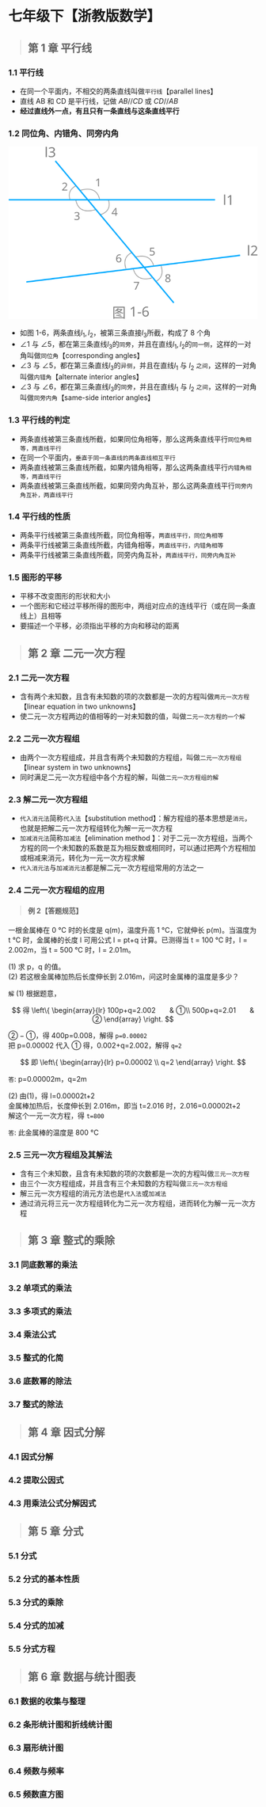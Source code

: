 # 七年级下【浙教版数学】

> ## 第 1 章 平行线

### 1.1 平行线

-   在同一个平面内，不相交的两条直线叫做`平行线`【parallel lines】
-   直线 AB 和 CD 是平行线，记做 $AB // CD$ 或 $CD // AB$
-   **经过直线外一点，有且只有一条直线与这条直线平行**

### 1.2 同位角、内错角、同旁内角

![图1-6](../../_media/math/7b/1-6.svg)

-   如图 1-6，两条直线$l_1, l_2$，被第三条直接$l_3$所截，构成了 8 个角
-   $\angle1$ 与 $\angle5$，都在第三条直线$l_3$的`同旁`，并且在直线$l_1, l_2$的`同一侧`，这样的一对角叫做`同位角`【corresponding angles】
-   $\angle3$ 与 $\angle5$，都在第三条直线$l_3$的`异侧`，并且在直线$l_1$ 与 $l_2$ `之间`，这样的一对角叫做`内错角`【alternate interior angles】
-   $\angle3$ 与 $\angle6$，都在第三条直线$l_3$的`同旁`，并且在直线$l_1$ 与 $l_2$ `之间`，这样的一对角叫做`同旁内角`【same-side interior angles】

### 1.3 平行线的判定

-   两条直线被第三条直线所截，如果同位角相等，那么这两条直线平行`同位角相等，两直线平行`
-   在同一个平面内，`垂直于同一条直线的两条直线相互平行`
-   两条直线被第三条直线所截，如果内错角相等，那么这两条直线平行`内错角相等，两直线平行`
-   两条直线被第三条直线所截，如果同旁内角互补，那么这两条直线平行`同旁内角互补，两直线平行`

### 1.4 平行线的性质

-   两条平行线被第三条直线所截，同位角相等，`两直线平行，同位角相等`
-   两条平行线被第三条直线所截，内错角相等，`两直线平行，内错角相等`
-   两条平行线被第三条直线所截，同旁内角互补，`两直线平行，同旁内角互补`

### 1.5 图形的平移

-   平移不改变图形的形状和大小
-   一个图形和它经过平移所得的图形中，两组对应点的连线平行（或在同一条直线上）且相等
-   要描述一个平移，必须指出平移的方向和移动的距离

> ## 第 2 章 二元一次方程

### 2.1 二元一次方程

-   含有两个未知数，且含有未知数的项的次数都是一次的方程叫做`两元一次方程`【linear equation in two unknowns】
-   使二元一次方程两边的值相等的一对未知数的值，叫做`二元一次方程的一个解`

### 2.2 二元一次方程组

-   由两个一次方程组成，并且含有两个未知数的方程组，叫做`二元一次方程组`【linear system in two unknowns】
-   同时满足二元一次方程组中各个方程的解，叫做`二元一次方程组的解`

### 2.3 解二元一次方程组

-   `代入消元法`简称`代入法`【substitution method】：解方程组的基本思想是`消元`，也就是把解二元一次方程组转化为解一元一次方程
-   `加减消元法`简称`加减法`【elimination method 】：对于二元一次方程组，当两个方程的同一个未知数的系数是互为相反数或相同时，可以通过把两个方程相加或相减来消元，转化为一元一次方程求解
-   `代入消元法`与`加减消元法`都是解二元一次方程组常用的方法之一

### 2.4 二元一次方程组的应用

> #### 例 2【答题规范】

一根金属棒在 0 °C 时的长度是 q(m)，温度升高 1 °C，它就伸长 p(m)。当温度为 t °C 时，金属棒的长度 l 可用公式 l = pt+q 计算。已测得当 t = 100 °C 时，l = 2.002m，当 t = 500 °C 时，l = 2.01m。

(1) 求 p，q 的值。<br>
(2) 若这根金属棒加热后长度伸长到 2.016m，问这时金属棒的温度是多少？

`解` (1) 根据题意，

$$
得 \left\{
\begin{array}{lr}
    100p+q=2.002　　& ①\\
    500p+q=2.01　　& ②
\end{array}
\right.
$$

$② - ①$，得 400p=0.008，解得 `p=0.00002`<br>
把 p=0.00002 代入 ① 得，0.002+q=2.002，解得 `q=2`

$$
即 \left\{
\begin{array}{lr}
    p=0.00002 \\
    q=2
\end{array}
\right.
$$

`答`: p=0.00002m，q=2m

(2) 由(1)，得 l=0.00002t+2<br>
金属棒加热后，长度伸长到 2.016m，即当 t=2.016 时，2.016=0.00002t+2<br>
解这个一元一次方程，得 `t=800`

`答`: 此金属棒的温度是 800 °C

### 2.5 三元一次方程组及其解法

-   含有三个未知数，且含有未知数的项的次数都是一次的方程叫做`三元一次方程`
-   由三个一次方程组成，并且含有三个未知数的方程叫做`三元一次方程组`
-   解三元一次方程组的消元方法也是`代入法`或`加减法`
-   通过消元将三元一次方程组转化为二元一次方程组，进而转化为解一元一次方程

> ## 第 3 章 整式的乘除

### 3.1 同底数幂的乘法

### 3.2 单项式的乘法

### 3.3 多项式的乘法

### 3.4 乘法公式

### 3.5 整式的化简

### 3.6 底数幂的除法

### 3.7 整式的除法

> ## 第 4 章 因式分解

### 4.1 因式分解

### 4.2 提取公因式

### 4.3 用乘法公式分解因式

> ## 第 5 章 分式

### 5.1 分式

### 5.2 分式的基本性质

### 5.3 分式的乘除

### 5.4 分式的加减

### 5.5 分式方程

> ## 第 6 章 数据与统计图表

### 6.1 数据的收集与整理

### 6.2 条形统计图和折线统计图

### 6.3 扇形统计图

### 6.4 频数与频率

### 6.5 频数直方图
